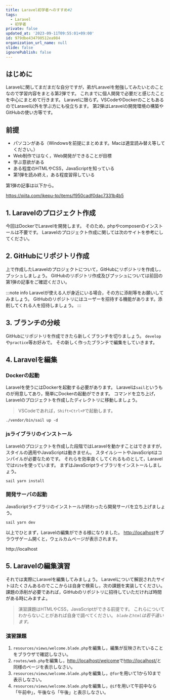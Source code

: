 ```yaml
---
title: Laravel初学者へのすすめ#2
tags:
  - Laravel
  - 初学者
private: false
updated_at: '2023-09-11T09:55:01+09:00'
id: 979dbe434790512ea984
organization_url_name: null
slide: false
ignorePublish: false
---
```


## はじめに

Laravelに関してまだまだな自分ですが，弟がLaravelを勉強してみたいとのことなので学習内容をまとる第2弾です。
これまでに個人開発で必要だと感じたことを中心にまとめて行きます。
Laravelに限らず。VSCodeやDockerのこともあるのでLaravel以外を学ぶ方にも役立ちます。
第2弾はLaravelの開発環境の構築やGitHubの使い方等です。

## 前提

- パソコンがある（Windowsを前提にまとめます。Macは適宜読み替え等してください。）
- Web制作ではなく，Web開発ができることが目標
- 学ぶ意欲がある
- ある程度のHTMLやCSS，JavaScriptを知っている
- 第1弾を読み終え，ある程度習得している

第1弾の記事は以下から。

https://qiita.com/ikepu-tp/items/f950cadf0dac7331b4b5

## 1. Laravelのプロジェクト作成

今回はDockerでLaravelを開発します。
そのため，phpやcomposerのインストールは不要です。
Laravelのプロジェクト作成に関しては次のサイトを参考にしてください。

## 2. GitHubにリポジトリ作成

上で作成したLaravelのプロジェクトについて，GitHubにリポジトリを作成し，プッシュしましょう。
GitHubのリポジトリ作成及びプッシュについては前回の第1弾の記事をご確認ください。

:::note info
Laravelが使える人が身近にいる場合，その方に添削等をお願いしてみましょう。
GitHubのリポジトリにはユーザーを招待する機能があります。添削してくれる人を招待しましょう。
:::

## 3. ブランチの分岐

GitHubにリポジトリを作成できたら新しくブランチを切りましょう。
`develop`や`practice`等お好みで。
その新しく作ったブランチで編集をしていきます。

## 4. Laravelを編集

### Dockerの起動

Laravelを使うにはDockerを起動する必要があります。
Laravelは`sail`というものが用意してあり，簡単にDockerの起動ができます。
コマンドを立ち上げ，Laravelのプロジェクトを作成したディレクトリに移動しましょう。

> VSCodeであれば，`Shift+Ctrl+P`で起動します。

```bash:Dockerの起動
./vendor/bin/sail up -d
```

### jsライブラリのインストール

Laravelのプロジェクトを作成した段階ではLaravelを動かすことはできますが，スタイルの適用やJavaScriptは動きません。
スタイルシートやJavaScriptはコンパイルが必要なためです。
それらを効率良くしてくれるものとして，Laravelでは`Vite`を使っています。
まずはJavaScriptライブラリをインストールしましょう。

```bash:ライブラリのインストール
sail yarn install
```

### 開発サーバの起動

JavaScriptライブラリのインストールが終わったら開発サーバを立ち上げましょう。

```bash:開発サーバ
sail yarn dev
```

以上でひとまず，Laravelの編集ができる様になりました。
[http://localhost](http://localhost)をブラウザゲーム開くと，ウェルカムページが表示されます。

http://localhost

## 5. Laravelの編集演習

それでは実際にLaravelを編集してみましょう。
Laravelについて解説されたサイトはたくさんあるのでここからは自身で検索し，次の課題を実装してください。
課題の添削が必要であれば，GitHubのリポジトリに招待していただければ時間がある時にみますよ。

> 演習課題はHTMLやCSS，JavaScriptができる前提です。
> これらについてわからないことがあれば自身で調べてください。
> *`blade`と`html`は若干違います。*

### 演習課題

1. `resources/views/welcome.blade.php`を編集し，編集が反映されていることをブラウザで確認しなさい。
2. `routes/web.php`を編集し，[http://localhost/welcome](http://localhost/welcome)で[http://localhost/](http://localhost)と同様のページを表示しなさい。
3. `resources/views/welcome.blade.php`を編集し，`@for`を用いて1から10まで表示しなさい。
4. `resources/views/welcome.blade.php`を編集し，`@if`を用いて午前中なら「午前中」，午後なら「午後」と表示しなさい。
